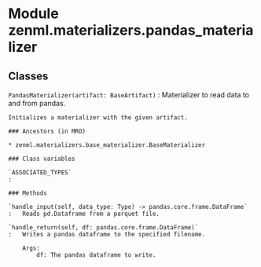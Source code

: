 Module zenml.materializers.pandas_materializer
==============================================

Classes
-------

`PandasMaterializer(artifact: BaseArtifact)`
:   Materializer to read data to and from pandas.
    
    Initializes a materializer with the given artifact.

    ### Ancestors (in MRO)

    * zenml.materializers.base_materializer.BaseMaterializer

    ### Class variables

    `ASSOCIATED_TYPES`
    :

    ### Methods

    `handle_input(self, data_type: Type) ‑> pandas.core.frame.DataFrame`
    :   Reads pd.Dataframe from a parquet file.

    `handle_return(self, df: pandas.core.frame.DataFrame)`
    :   Writes a pandas dataframe to the specified filename.
        
        Args:
            df: The pandas dataframe to write.